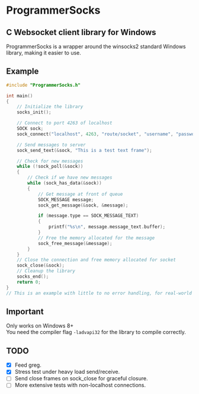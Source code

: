 # ProgrammerSocks
## C Websocket client library for Windows

ProgrammerSocks is a wrapper around the winsocks2 standard Windows library, making it easier to use.

## Example
```c
#include "ProgrammerSocks.h"

int main()
{
    // Initialize the library
    socks_init();

    // Connect to port 4263 of localhost
    SOCK sock;
    sock_connect("localhost", 4263, "route/socket", "username", "password", &sock);

    // Send messages to server
    sock_send_text(&sock, "This is a test text frame");

    // Check for new messages
    while (!sock_poll(&sock))
    {
        // Check if we have new messages
        while (sock_has_data(&sock))
        {
            // Get message at front of queue
            SOCK_MESSAGE message;
            sock_get_message(&sock, &message);

            if (message.type == SOCK_MESSAGE_TEXT)
            {
                printf("%s\n", message.message_text.buffer);
            }
            // Free the memory allocated for the message
            sock_free_message(&message);
        }
    }
    // Close the connection and free memory allocated for socket
    sock_close(&sock);
    // Cleanup the library
    socks_end();
    return 0;
}
// This is an example with little to no error handling, for real-world usage see example.c
```

## Important

Only works on Windows 8+  
You need the compiler flag `-ladvapi32` for the library to compile correctly.

## TODO

- [x] Feed greg.
- [x] Stress test under heavy load send/receive.
- [ ] Send close frames on sock_close for graceful closure.
- [ ] More extensive tests with non-localhost connections.